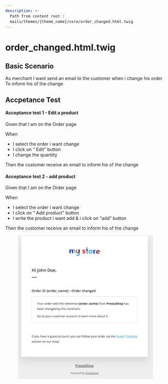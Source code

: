 ```yaml
---
description: >-
  Path from content root :
  mails/themes/{theme_name}/core/order_changed.html.twig
---
```


# order\_changed.html.twig

## Basic Scenario

As merchant I want send an email to the customer when i change his order To inform his of the change

## Accpetance Test

#### Acceptance test 1 - Edit a product

Given that I am on the Order page

When

* I select the order i want change
* I click on “ Edit” button
* I change the quantity&#x20;

Then the customer receive an email to inform his of the change

#### Acceptance test 2 - add product&#x20;

Given that I am on the Order page

&#x20;When

* I select the order i want change
* I click on “ Add product” button
* I write the product i want add & i click on “add” button&#x20;

Then the customer receive an email to inform his of the change



<figure><img src="../../../.gitbook/assets/Untitled (30).png" alt=""><figcaption></figcaption></figure>

